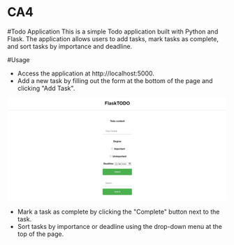 # CA4

#Todo Application
This is a simple Todo application built with Python and Flask. The application allows users to add tasks, mark tasks as complete, and sort tasks by importance and deadline.


#Usage
- Access the application at http://localhost:5000.
- Add a new task by filling out the form at the bottom of the page and clicking "Add Task".

![my image](static/img/index.png "index")

- Mark a task as complete by clicking the "Complete" button next to the task.
- Sort tasks by importance or deadline using the drop-down menu at the top of the page.


